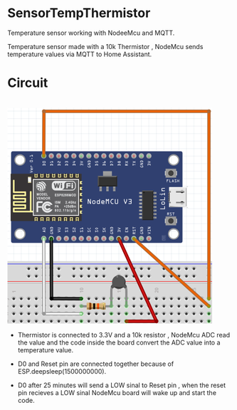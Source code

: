 # SensorTempThermistor

Temperature sensor working with NodeeMcu and MQTT.

Temperature sensor made with a 10k Thermistor , NodeMcu sends temperature values via MQTT to Home Assistant.





# Circuit <h1> 
![GitHub Logo](https://github.com/xDiogox/SensorTempThermistor/blob/master/Images/Setup.png)
  
- Thermistor is connected to 3.3V and a 10k resistor , NodeMcu ADC read the value and the code inside the board convert the ADC value into a temperature value.

- D0 and Reset pin are connected together because of ESP.deepsleep(1500000000). 

- D0 after 25 minutes will send a LOW sinal to Reset pin , when the reset pin recieves a LOW sinal NodeMcu board will wake up and start the code.




